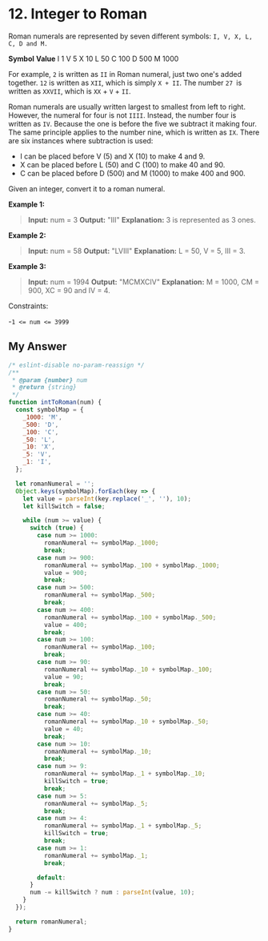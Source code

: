 # 12. Integer to Roman
Roman numerals are represented by seven different symbols: `I, V, X, L, C, D and M.`

**Symbol**       **Value**
I             1
V             5
X             10
L             50
C             100
D             500
M             1000


For example, `2` is written as `II` in Roman numeral, just two one's added together. `12` is written as `XII`, which is simply `X + II`. The number `27 `is written as `XXVII`, which is `XX` + `V` + `II`.

Roman numerals are usually written largest to smallest from left to right. However, the numeral for four is not `IIII`. Instead, the number four is written as `IV`. Because the one is before the five we subtract it making four. The same principle applies to the number nine, which is written as `IX`. There are six instances where subtraction is used:

- I can be placed before V (5) and X (10) to make 4 and 9. 
- X can be placed before L (50) and C (100) to make 40 and 90. 
- C can be placed before D (500) and M (1000) to make 400 and 900.

Given an integer, convert it to a roman numeral.

 

**Example 1:**

>**Input:** num = 3
**Output:** "III"
**Explanation:** 3 is represented as 3 ones.


**Example 2:**

>**Input:** num = 58
**Output:** "LVIII"
**Explanation:** L = 50, V = 5, III = 3.

**Example 3:**

>**Input:** num = 1994
**Output:** "MCMXCIV"
**Explanation:** M = 1000, CM = 900, XC = 90 and IV = 4.
 

Constraints:

-`1 <= num <= 3999`

## My Answer
```javascript
/* eslint-disable no-param-reassign */
/**
 * @param {number} num
 * @return {string}
 */
function intToRoman(num) {
  const symbolMap = {
    _1000: 'M',
    _500: 'D',
    _100: 'C',
    _50: 'L',
    _10: 'X',
    _5: 'V',
    _1: 'I',
  };

  let romanNumeral = '';
  Object.keys(symbolMap).forEach(key => {
    let value = parseInt(key.replace('_', ''), 10);
    let killSwitch = false;

    while (num >= value) {
      switch (true) {
        case num >= 1000:
          romanNumeral += symbolMap._1000;
          break;
        case num >= 900:
          romanNumeral += symbolMap._100 + symbolMap._1000;
          value = 900;
          break;
        case num >= 500:
          romanNumeral += symbolMap._500;
          break;
        case num >= 400:
          romanNumeral += symbolMap._100 + symbolMap._500;
          value = 400;
          break;
        case num >= 100:
          romanNumeral += symbolMap._100;
          break;
        case num >= 90:
          romanNumeral += symbolMap._10 + symbolMap._100;
          value = 90;
          break;
        case num >= 50:
          romanNumeral += symbolMap._50;
          break;
        case num >= 40:
          romanNumeral += symbolMap._10 + symbolMap._50;
          value = 40;
          break;
        case num >= 10:
          romanNumeral += symbolMap._10;
          break;
        case num >= 9:
          romanNumeral += symbolMap._1 + symbolMap._10;
          killSwitch = true;
          break;
        case num >= 5:
          romanNumeral += symbolMap._5;
          break;
        case num >= 4:
          romanNumeral += symbolMap._1 + symbolMap._5;
          killSwitch = true;
          break;
        case num >= 1:
          romanNumeral += symbolMap._1;
          break;

        default:
      }
      num -= killSwitch ? num : parseInt(value, 10);
    }
  });

  return romanNumeral;
}
```